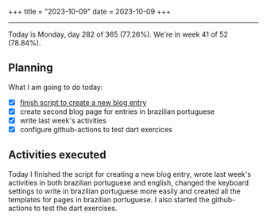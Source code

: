 +++
title = "2023-10-09"
date = 2023-10-09
+++

---

Today is Monday, day 282 of 365 (77.26%). We're in week 41 of 52 (78.84%). 

## Planning

What I am going to do today: 

- [x] [finish script to create a new blog entry](https://github.com/OmnicodeSolutions/worklog-luisa/issues/1)
- [x] create second blog page for entries in brazilian portuguese
- [x] write last week's activities
- [x] configure github-actions to test dart exercices 

## Activities executed

Today I finished the script for creating a new blog entry, wrote last week's activities in both brazilian portuguese and english, changed the keyboard settings to write in brazilian portuguese more easily and created all the templates for pages in brazilian portuguese. I also started the github-actions to test the dart exercises.